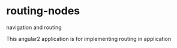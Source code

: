# routing-nodes
navigation and routing

This angular2 application is for implementing routing in application
